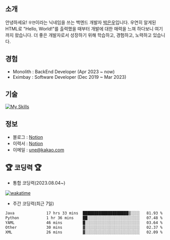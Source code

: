 ## 소개
안녕하세요! `우연`이라는 닉네임을 쓰는 백엔드 개발자 [박은우](https://dev-wooyeon.github.io/quiz-app/)입니다. 우연히 알게된 HTML로 "Hello, World!"를 출력했을 때부터 개발에 대한 매력을 느껴 하다보니 여기까지 왔습니다. 더 좋은 개발자로서 성장하기 위해 학습하고, 경험하고, 노력하고 있습니다.


## 경험
- Monolith : BackEnd Developer (Apr 2023 ~ now)
- Eximbay  : Software Developer (Dec 2019 ~ Mar 2023)

## 기술
[![My Skills](https://skillicons.dev/icons?i=java,spring,mysql,mongo,linux,aws,grafana)](https://skillicons.dev)

## 정보
- 블로그 : [Notion](https://notion-blog-ieunune.vercel.app)
- 이력서 : [Notion](https://ieunune.notion.site/28-88178b31333b4be7b8b9821a7232e73c?pvs=4)
- 이메일 : une@kakao.com

## 🏆 코딩력 🏆 
- 통합 코딩력(2023.08.04~)

[![wakatime](https://wakatime.com/badge/user/099dd627-fdab-4072-b87a-fa91c7a76d8d.svg?style=for-the-badge)](https://wakatime.com/@099dd627-fdab-4072-b87a-fa91c7a76d8d)

- 주간 코딩력(최근 7일)

<!--START_SECTION:waka-->

```txt
Java              17 hrs 33 mins  ████████████████████▒░░░░   81.93 %
Python            1 hr 36 mins    ██░░░░░░░░░░░░░░░░░░░░░░░   07.48 %
YAML              46 mins         █░░░░░░░░░░░░░░░░░░░░░░░░   03.64 %
Other             30 mins         ▓░░░░░░░░░░░░░░░░░░░░░░░░   02.37 %
XML               26 mins         ▓░░░░░░░░░░░░░░░░░░░░░░░░   02.09 %
```

<!--END_SECTION:waka-->

<!-- ![](./profile-3d-contrib/profile-night-view.svg)-->
